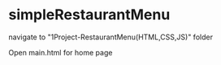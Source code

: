 # simpleRestaurantMenu 
  navigate to "1Project-RestaurantMenu(HTML,CSS,JS)" folder
  
  Open main.html for home page
